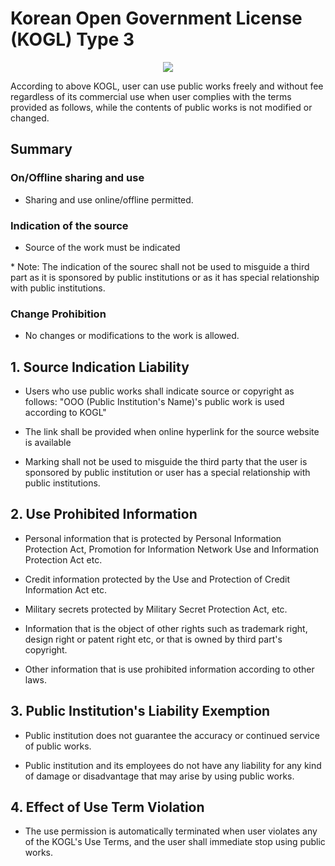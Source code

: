 # Korean Open Government License (KOGL) Type 3

<center>

![](https://www.kogl.or.kr/images/front/sub/img_opencode3_m_en.jpg)

</center>

According to above KOGL, user can use public works freely and without fee regardless of its commercial use when user complies with the terms provided as follows, while the contents of public works is not modified or changed.

## Summary

### On/Offline sharing and use

- Sharing and use online/offline permitted.

### Indication of the source

- Source of the work must be indicated

\* Note: The indication of the sourec shall not be used to misguide a third part as it is sponsored by public
institutions or as it has special relationship with public institutions.

### Change Prohibition

- No changes or modifications to the work is allowed.


## 1. Source Indication Liability

- Users who use public works shall indicate source or copyright as follows:
	"OOO (Public Institution's Name)'s public work is used according to KOGL"

- The link shall be provided when online hyperlink for the source website is available

- Marking shall not be used to misguide the third party that the user is sponsored by public institution or user has
  a special relationship with public institutions.

## 2. Use Prohibited Information

- Personal information that is protected by Personal Information Protection Act, Promotion for Information Network Use
  and Information Protection Act etc.

- Credit information protected by the Use and Protection of Credit Information Act etc.

- Military secrets protected by Military Secret Protection Act, etc.

- Information that is the object of other rights such as trademark right, design right or patent right etc, or that is
  owned by third part's copyright.

- Other information that is use prohibited information according to other laws.

## 3. Public Institution's Liability Exemption

- Public institution does not guarantee the accuracy or continued service of public works.

- Public institution and its employees do not have any liability for any kind of damage or disadvantage that may arise
  by using public works.

## 4. Effect of Use Term Violation

- The use permission is automatically terminated when user violates any of the KOGL's Use Terms, and the user shall
  immediate stop using public works.
